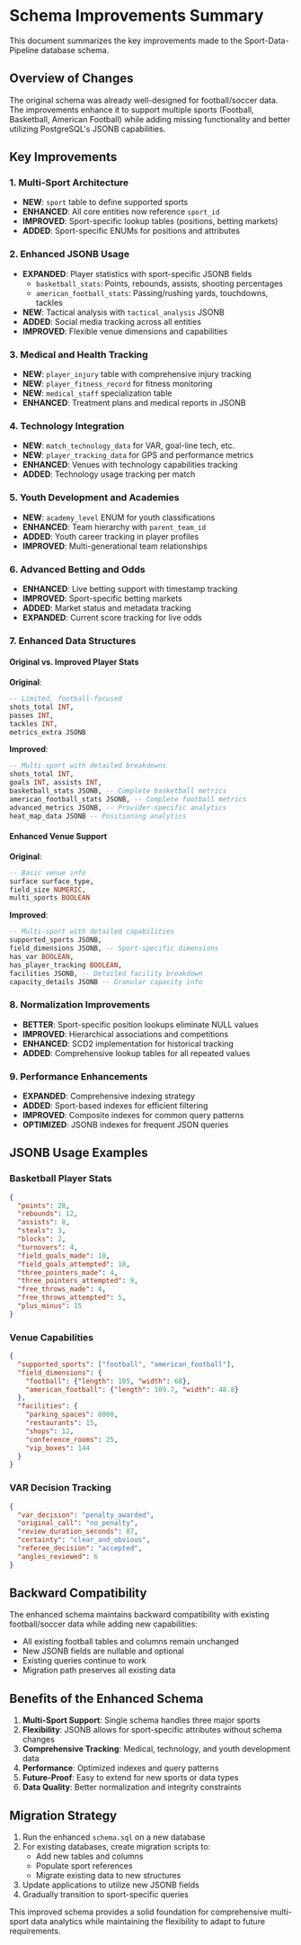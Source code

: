 # Schema Improvements Summary

This document summarizes the key improvements made to the Sport-Data-Pipeline database schema.

## Overview of Changes

The original schema was already well-designed for football/soccer data. The improvements enhance it to support multiple sports (Football, Basketball, American Football) while adding missing functionality and better utilizing PostgreSQL's JSONB capabilities.

## Key Improvements

### 1. Multi-Sport Architecture
- **NEW**: `sport` table to define supported sports
- **ENHANCED**: All core entities now reference `sport_id`
- **IMPROVED**: Sport-specific lookup tables (positions, betting markets)
- **ADDED**: Sport-specific ENUMs for positions and attributes

### 2. Enhanced JSONB Usage
- **EXPANDED**: Player statistics with sport-specific JSONB fields
  - `basketball_stats`: Points, rebounds, assists, shooting percentages
  - `american_football_stats`: Passing/rushing yards, touchdowns, tackles
- **NEW**: Tactical analysis with `tactical_analysis` JSONB
- **ADDED**: Social media tracking across all entities
- **IMPROVED**: Flexible venue dimensions and capabilities

### 3. Medical and Health Tracking
- **NEW**: `player_injury` table with comprehensive injury tracking
- **NEW**: `player_fitness_record` for fitness monitoring
- **NEW**: `medical_staff` specialization table
- **ENHANCED**: Treatment plans and medical reports in JSONB

### 4. Technology Integration
- **NEW**: `match_technology_data` for VAR, goal-line tech, etc.
- **NEW**: `player_tracking_data` for GPS and performance metrics
- **ENHANCED**: Venues with technology capabilities tracking
- **ADDED**: Technology usage tracking per match

### 5. Youth Development and Academies
- **NEW**: `academy_level` ENUM for youth classifications
- **ENHANCED**: Team hierarchy with `parent_team_id`
- **ADDED**: Youth career tracking in player profiles
- **IMPROVED**: Multi-generational team relationships

### 6. Advanced Betting and Odds
- **ENHANCED**: Live betting support with timestamp tracking
- **IMPROVED**: Sport-specific betting markets
- **ADDED**: Market status and metadata tracking
- **EXPANDED**: Current score tracking for live odds

### 7. Enhanced Data Structures

#### Original vs. Improved Player Stats
**Original**:
```sql
-- Limited, football-focused
shots_total INT,
passes INT,
tackles INT,
metrics_extra JSONB
```

**Improved**:
```sql
-- Multi-sport with detailed breakdowns
shots_total INT,
goals INT, assists INT,
basketball_stats JSONB, -- Complete basketball metrics
american_football_stats JSONB, -- Complete football metrics
advanced_metrics JSONB, -- Provider-specific analytics
heat_map_data JSONB -- Positioning analytics
```

#### Enhanced Venue Support
**Original**:
```sql
-- Basic venue info
surface surface_type,
field_size NUMERIC,
multi_sports BOOLEAN
```

**Improved**:
```sql
-- Multi-sport with detailed capabilities
supported_sports JSONB,
field_dimensions JSONB, -- Sport-specific dimensions
has_var BOOLEAN,
has_player_tracking BOOLEAN,
facilities JSONB, -- Detailed facility breakdown
capacity_details JSONB -- Granular capacity info
```

### 8. Normalization Improvements
- **BETTER**: Sport-specific position lookups eliminate NULL values
- **IMPROVED**: Hierarchical associations and competitions
- **ENHANCED**: SCD2 implementation for historical tracking
- **ADDED**: Comprehensive lookup tables for all repeated values

### 9. Performance Enhancements
- **EXPANDED**: Comprehensive indexing strategy
- **ADDED**: Sport-based indexes for efficient filtering
- **IMPROVED**: Composite indexes for common query patterns
- **OPTIMIZED**: JSONB indexes for frequent JSON queries

## JSONB Usage Examples

### Basketball Player Stats
```json
{
  "points": 28,
  "rebounds": 12,
  "assists": 8,
  "steals": 3,
  "blocks": 2,
  "turnovers": 4,
  "field_goals_made": 10,
  "field_goals_attempted": 18,
  "three_pointers_made": 4,
  "three_pointers_attempted": 9,
  "free_throws_made": 4,
  "free_throws_attempted": 5,
  "plus_minus": 15
}
```

### Venue Capabilities
```json
{
  "supported_sports": ["football", "american_football"],
  "field_dimensions": {
    "football": {"length": 105, "width": 68},
    "american_football": {"length": 109.7, "width": 48.8}
  },
  "facilities": {
    "parking_spaces": 8000,
    "restaurants": 15,
    "shops": 12,
    "conference_rooms": 25,
    "vip_boxes": 144
  }
}
```

### VAR Decision Tracking
```json
{
  "var_decision": "penalty_awarded",
  "original_call": "no_penalty",
  "review_duration_seconds": 87,
  "certainty": "clear_and_obvious",
  "referee_decision": "accepted",
  "angles_reviewed": 6
}
```

## Backward Compatibility

The enhanced schema maintains backward compatibility with existing football/soccer data while adding new capabilities:

- All existing football tables and columns remain unchanged
- New JSONB fields are nullable and optional
- Existing queries continue to work
- Migration path preserves all existing data

## Benefits of the Enhanced Schema

1. **Multi-Sport Support**: Single schema handles three major sports
2. **Flexibility**: JSONB allows for sport-specific attributes without schema changes
3. **Comprehensive Tracking**: Medical, technology, and youth development data
4. **Performance**: Optimized indexes and query patterns
5. **Future-Proof**: Easy to extend for new sports or data types
6. **Data Quality**: Better normalization and integrity constraints

## Migration Strategy

1. Run the enhanced `schema.sql` on a new database
2. For existing databases, create migration scripts to:
   - Add new tables and columns
   - Populate sport references
   - Migrate existing data to new structures
3. Update applications to utilize new JSONB fields
4. Gradually transition to sport-specific queries

This improved schema provides a solid foundation for comprehensive multi-sport data analytics while maintaining the flexibility to adapt to future requirements.